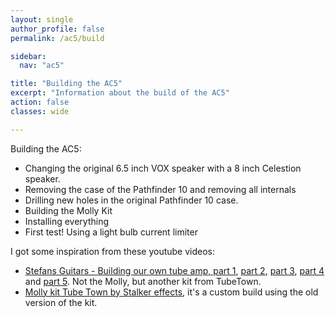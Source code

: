 ```yaml
---
layout: single
author_profile: false
permalink: /ac5/build

sidebar:
  nav: "ac5"

title: "Building the AC5"
excerpt: "Information about the build of the AC5"
action: false
classes: wide

---
```

Building the AC5:

- Changing the original 6.5 inch VOX speaker with a 8 inch Celestion speaker.
- Removing the case of the Pathfinder 10 and removing all internals
- Drilling new holes in the original Pathfinder 10 case.
- Building the Molly Kit
- Installing everything
- First test! Using a light bulb current limiter

I got some inspiration from these youtube videos:
- [Stefans Guitars - Building our own tube amp, part 1](https://youtu.be/EGZEgBNAKxM), [part 2](https://youtu.be/kn6WKTkKwtQ), [part 3](https://youtu.be/fnh4aY1C9QA), [part 4](https://youtu.be/Tf0nXF1losE) and [part 5](https://youtu.be/O_SStu3ECvI). Not the Molly, but another kit from TubeTown.
- [Molly kit Tube Town by Stalker effects](https://www.youtube.com/watch?v=Kaimab6wDFA), it's a custom build using the old version of the kit.

